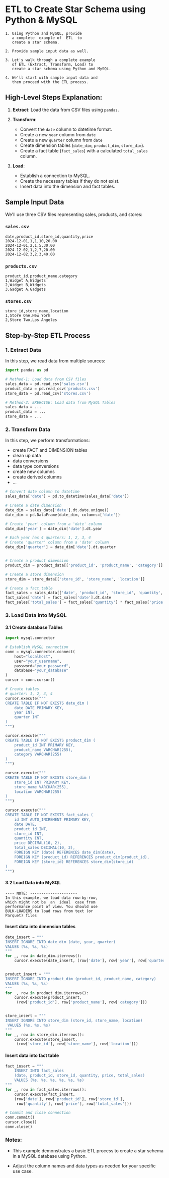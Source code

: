 # ETL to Create Star Schema using Python & MySQL

	1. Using Python and MySQL, provide 
	   a complete  example of  ETL  to 
	   create a star schema. 
	
	2. Provide sample input data as well.

	3. Let's walk through a complete example 
	   of ETL (Extract, Transform, Load) to 
	   create a star schema using Python and MySQL. 
	
	4. We'll start with sample input data and 
	   then proceed with the ETL process.

## High-Level Steps Explanation:

1. **Extract**: Load the data from CSV files using `pandas`.

2. **Transform**:
   - Convert the `date` column to datetime format.
   - Create a new `year` column from `date` 
   - Create a new `quarter` column from `date` 
   - Create dimension tables (`date_dim`, `product_dim`, `store_dim`).
   - Create a fact table (`fact_sales`) with a calculated `total_sales` column.
   
3. **Load**:
   - Establish a connection to MySQL.
   - Create the necessary tables if they do not exist.
   - Insert data into the dimension and fact tables.


## Sample Input Data

We'll use three CSV files representing sales, products, and stores:


### `sales.csv`

~~~
date,product_id,store_id,quantity,price
2024-12-01,1,1,10,20.00
2024-12-01,2,1,5,30.00
2024-12-02,1,2,7,20.00
2024-12-02,3,2,3,40.00
~~~

### `products.csv`

```
product_id,product_name,category
1,Widget A,Widgets
2,Widget B,Widgets
3,Gadget A,Gadgets
```

### `stores.csv`

```
store_id,store_name,location
1,Store One,New York
2,Store Two,Los Angeles
```

## Step-by-Step ETL Process

### 1. Extract Data

In this step, we read data from multiple sources:

```python
import pandas as pd

# Method-1: Load data from CSV files
sales_data = pd.read_csv('sales.csv')
product_data = pd.read_csv('products.csv')
store_data = pd.read_csv('stores.csv')

# Method-2: EXERCISE: Load data from MySQL Tables
sales_data = ...
product_data = ...
store_data = ...
```

### 2. Transform Data

In this step, we perform transformations:

* create FACT and DIMENSION tables
* clean up data
* data conversions
* data type conversions
* create new columns
* create derived columns
* ...



```python
# Convert date column to datetime
sales_data['date'] = pd.to_datetime(sales_data['date'])

# Create a date dimension
date_dim = sales_data['date'].dt.date.unique()
date_dim = pd.DataFrame(date_dim, columns=['date'])

# Create 'year' column from a 'date' column
date_dim['year'] = date_dim['date'].dt.year

# Each year has 4 quarters: 1, 2, 3, 4
# Create 'quarter' column from a 'date' column
date_dim['quarter'] = date_dim['date'].dt.quarter


# Create a product dimension
product_dim = product_data[['product_id', 'product_name', 'category']]

# Create a store dimension
store_dim = store_data[['store_id', 'store_name', 'location']]

# Create a fact table
fact_sales = sales_data[['date', 'product_id', 'store_id', 'quantity', 'price']]
fact_sales['date'] = fact_sales['date'].dt.date
fact_sales['total_sales'] = fact_sales['quantity'] * fact_sales['price']
```

### 3. Load Data into MySQL

#### 3.1 Create database Tables

```python
import mysql.connector

# Establish MySQL connection
conn = mysql.connector.connect(
    host="localhost",
    user="your_username",
    password="your_password",
    database="your_database"
)
cursor = conn.cursor()

# Create tables
# quarter: 1, 2, 3, 4
cursor.execute("""
CREATE TABLE IF NOT EXISTS date_dim (
    date DATE PRIMARY KEY,
    year INT,
    quarter INT
)
""")

cursor.execute("""
CREATE TABLE IF NOT EXISTS product_dim (
    product_id INT PRIMARY KEY,
    product_name VARCHAR(255),
    category VARCHAR(255)
)
""")

cursor.execute("""
CREATE TABLE IF NOT EXISTS store_dim (
    store_id INT PRIMARY KEY,
    store_name VARCHAR(255),
    location VARCHAR(255)
)
""")

cursor.execute("""
CREATE TABLE IF NOT EXISTS fact_sales (
    id INT AUTO_INCREMENT PRIMARY KEY,
    date DATE,
    product_id INT,
    store_id INT,
    quantity INT,
    price DECIMAL(10, 2),
    total_sales DECIMAL(10, 2),
    FOREIGN KEY (date) REFERENCES date_dim(date),
    FOREIGN KEY (product_id) REFERENCES product_dim(product_id),
    FOREIGN KEY (store_id) REFERENCES store_dim(store_id)
)
""")
```

#### 3.2 Load Data into MySQL

	---- NOTE: ---------------------
	In this example, we load data row-by-row, 
	which might not be  an  ideal  case from 
	performance point of view. You should use 
	BULK-LOADERS to load rows from text (or 
	Parquet) files

#### Insert data into dimension tables

```python 
date_insert = """
INSERT IGNORE INTO date_dim (date, year, quarter) 
VALUES (%s, %s, %s)
"""
for _, row in date_dim.iterrows():
    cursor.execute(date_insert, (row['date'], row['year'], row['quarter']))


product_insert = """
INSERT IGNORE INTO product_dim (product_id, product_name, category) 
VALUES (%s, %s, %s)
"""
for _, row in product_dim.iterrows():
    cursor.execute(product_insert,
     (row['product_id'], row['product_name'], row['category']))


store_insert = """
INSERT IGNORE INTO store_dim (store_id, store_name, location)
 VALUES (%s, %s, %s)
"""
for _, row in store_dim.iterrows():
    cursor.execute(store_insert,
     (row['store_id'], row['store_name'], row['location']))
```

####  Insert data into fact table

```python
fact_insert = """
    INSERT INTO fact_sales 
    (date, product_id, store_id, quantity, price, total_sales)
    VALUES (%s, %s, %s, %s, %s, %s)
"""
for _, row in fact_sales.iterrows():
    cursor.execute(fact_insert, 
    (row['date'], row['product_id'], row['store_id'], 
     row['quantity'], row['price'], row['total_sales']))

# Commit and close connection
conn.commit()
cursor.close()
conn.close()
```


### Notes:

* This example demonstrates a basic ETL process to create a star schema in a MySQL database using Python. 

* Adjust the column names and data types as needed for your specific use case.
